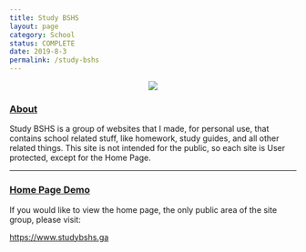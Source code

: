 ```yaml
---
title: Study BSHS
layout: page
category: School
status: COMPLETE
date: 2019-8-3
permalink: /study-bshs
---
```


<center><img src="https://www.bradykondek.ga/pics/bshs-logo_50.png"></center>

### <u>About</u>

Study BSHS is a group of websites that I made, for personal use, that contains school related stuff, like homework, study guides, and all other related things.  This site is not intended for the public, so each site is User protected, except for the Home Page.

<hr>

### <u>Home Page Demo</u>

If you would like to view the home page, the only public area of the site group, please visit:

<a target="_blank" href="https://www.studybshs.ga">https://www.studybshs.ga</a>
